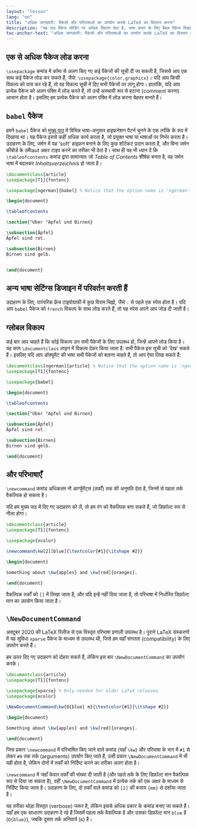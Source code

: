 ```yaml
---
layout: "lesson"
lang: "en"
title: "अधिक जानकारी: पैकेजों और परिभाषाओं का उपयोग करके LaTeX का विस्तार करना"
description: "यह पाठ पैकेज लोडिंग पर अधिक विवरण देता है, भाषा चयन के लिए बैबल पैकेज दिखाता है, और कस्टम कमांड पर अधिक विवरण देता है।"
toc-anchor-text: "अधिक जानकारी: पैकेजों और परिभाषाओं का उपयोग करके LaTeX का विस्तार करना"
---
```



## एक से अधिक पैकेज लोड करना
`\usepackage` कमांड में कॉमा से अलग किए गए कई पैकेजों की सूची दी जा सकती है, जिससे आप एक साथ कई पैकेज लोड कर सकते हैं, जैसे: `\usepackage{color,graphicx}`। यदि आप किसी विकल्प को पास कर रहे हैं, तो वह विकल्प सूची में दिए सभी पैकेजों पर लागू होगा। हालांकि, यदि आप प्रत्येक पैकेज को अलग पंक्ति में लोड करते हैं, तो उन्हें अस्थायी रूप से हटाना (comment करना) आसान होता है। इसलिए हम प्रत्येक पैकेज को अलग पंक्ति में लोड करना बेहतर मानते हैं।


## `babel` पैकेज
हमने `babel` पैकेज को [मुख्य पाठ](lesson-06) में विभिन्न भाषा-अनुसार हाइफनेशन पैटर्न चुनने के एक तरीके के रूप में दिखाया था। यह पैकेज इससे कहीं अधिक कार्य करता है, जो प्रयुक्त भाषा या भाषाओं पर निर्भर करता है। उदाहरण के लिए, जर्मन में यह ‘soft’ हाइफ़न बनाने के लिए कुछ शॉर्टकट प्रदान करता है, और बिना जर्मन कीबोर्ड के उमैlaut अक्षर टाइप करने का तरीका भी देता है। साथ ही यह भी ध्यान दें कि `\tableofcontents` कमांड द्वारा सामान्यतः जो _Table of Contents_ शीर्षक बनता है, वह जर्मन भाषा में बदलकर _Inhaltsverzeichnis_ हो जाता है।


```latex
\documentclass{article}
\usepackage[T1]{fontenc}

\usepackage[ngerman]{babel} % Notice that the option name is 'ngerman'

\begin{document}

\tableofcontents

\section{"Uber "Apfel und Birnen}

\subsection{Äpfel}
Äpfel sind rot.

\subsection{Birnen}
Birnen sind gelb.


\end{document}
```

## अन्य भाषा सेटिंग्स डिजाइन में परिवर्तन करती हैं

उदाहरण के लिए, पारंपरिक फ्रेंच टाइपोग्राफी में कुछ विराम चिह्नों, जैसे `:` से पहले एक स्पेस होता है। यदि आप `babel` पैकेज को `french` विकल्प के साथ लोड करते हैं, तो यह स्पेस अपने आप जोड़ दी जाती है।


## ग्लोबल विकल्प
कई बार आप चाहते हैं कि कोई विकल्प उन सभी पैकेजों के लिए उपलब्ध हो, जिन्हें आपने लोड किया है। यह काम `\documentclass` लाइन में विकल्प देकर किया जाता है: सभी पैकेज इस सूची को ‘देख’ सकते हैं। इसलिए यदि आप डॉक्यूमेंट की भाषा सभी पैकेजों को बताना चाहते हैं, तो आप ऐसा लिख सकते हैं:

```latex
\documentclass[ngerman]{article} % Notice that the option name is 'ngerman'
\usepackage[T1]{fontenc}

\usepackage{babel}

\begin{document}

\tableofcontents

\section{"Uber "Apfel und Birnen}

\subsection{Äpfel}
Äpfel sind rot.

\subsection{Birnen}
Birnen sind gelb.

\end{document}
```


## और परिभाषाएँ

`\newcommand` कमांड अधिकतम नौ आर्ग्युमेंट्स (तर्कों) तक की अनुमति देता है, जिनमें से पहला तर्क वैकल्पिक हो सकता है।

यदि हम मुख्य पाठ में दिए गए उदाहरण को लें, तो हम रंग को वैकल्पिक बना सकते हैं, जो डिफ़ॉल्ट रूप से नीला होगा।


```latex
\documentclass{article}
\usepackage[T1]{fontenc}

\usepackage{xcolor}

\newcommand\kw[2][blue]{\textcolor{#1}{\itshape #2}}

\begin{document}

Something about \kw{apples} and \kw[red]{oranges}.

\end{document}
```

वैकल्पिक तर्कों को `[]` में लिखा जाता है, और यदि इन्हें नहीं दिया जाता है, तो परिभाषा में निर्धारित डिफ़ॉल्ट मान का उपयोग किया जाता है।

## `\NewDocumentCommand`

अक्टूबर 2020 की LaTeX रिलीज से एक विस्तृत परिभाषा प्रणाली उपलब्ध है। पुराने LaTeX संस्करणों में यह सुविधा `xparse` पैकेज के माध्यम से उपलब्ध थी, जिसे हम यहाँ संगतता (compatibility) के लिए उपयोग करते हैं।

हम ऊपर दिए गए उदाहरण को दोहरा सकते हैं, लेकिन इस बार `\NewDocumentCommand` का उपयोग करके।

```latex
\documentclass{article}
\usepackage[T1]{fontenc}

\usepackage{xparse} % Only needed for older LaTeX releases
\usepackage{xcolor}

\NewDocumentCommand\kw{O{blue} m}{\textcolor{#1}{\itshape #2}}

\begin{document}

Something about \kw{apples} and \kw[red]{oranges}.

\end{document}
```

जिस प्रकार `\newcommand` में परिभाषित किए जाने वाले कमांड (यहाँ `\kw`) और परिभाषा के भाग में `#1` से लेकर `#9` तक तर्क (arguments) उपयोग किए जाते हैं, उसी प्रकार `\NewDocumentCommand` में भी यही होता है, लेकिन दोनों में तर्कों को निर्दिष्ट करने का तरीका अलग होता है।

`\newcommand` में जहाँ केवल तर्कों की संख्या दी जाती है (और पहले तर्क के लिए डिफ़ॉल्ट मान वैकल्पिक रूप से दिया जा सकता है), वहीं `\NewDocumentCommand` में प्रत्येक तर्क को एक अक्षर के माध्यम से निर्दिष्ट किया जाता है। उदाहरण के लिए, दो तर्कों वाले कमांड को `[2]` की बजाय `{mm}` से दर्शाया जाता है। 

यह तरीका थोड़ा विस्तृत (verbose) जरूर है, लेकिन इससे अधिक प्रकार के कमांड बनाए जा सकते हैं। यहाँ हम एक साधारण उदाहरण दे रहे हैं जिसमें पहला तर्क वैकल्पिक है और उसका डिफ़ॉल्ट मान `blue` है (`O{blue}`), जबकि दूसरा तर्क अनिवार्य (`m`) है।
